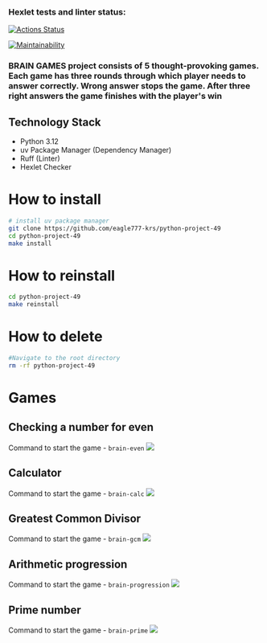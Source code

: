 ### Hexlet tests and linter status:
[![Actions Status](https://github.com/eagle777-krs/python-project-49/actions/workflows/hexlet-check.yml/badge.svg)](https://github.com/eagle777-krs/python-project-49/actions)

[![Maintainability](https://api.codeclimate.com/v1/badges/522aebdeeee79bb26479/maintainability)](https://codeclimate.com/github/eagle777-krs/python-project-/maintainability)

### BRAIN GAMES project consists of 5 thought-provoking games. Each game has three rounds through which player needs to answer correctly. Wrong answer stops the game. After three right answers the game finishes with the player's win

## Technology Stack
- Python 3.12
- uv Package Manager (Dependency Manager)
- Ruff (Linter)
- Hexlet Checker

# How to install

```bash
# install uv package manager
git clone https://github.com/eagle777-krs/python-project-49
cd python-project-49
make install
```

# How to reinstall
```bash
cd python-project-49
make reinstall
```

# How to delete
```bash
#Navigate to the root directory
rm -rf python-project-49
```

# Games

## Checking a number for even
Command to start the game - `brain-even`
<a href="https://asciinema.org/a/701036" target="_blank"><img src="https://asciinema.org/a/701036.svg" /></a>

## Calculator
Command to start the game - `brain-calc`
<a href="https://asciinema.org/a/701037" target="_blank"><img src="https://asciinema.org/a/701037.svg" /></a>

## Greatest Common Divisor
Command to start the game - `brain-gcm`
<a href="https://asciinema.org/a/701038" target="_blank"><img src="https://asciinema.org/a/701038.svg" /></a>

## Arithmetic progression
Command to start the game - `brain-progression`
<a href="https://asciinema.org/a/701040" target="_blank"><img src="https://asciinema.org/a/701040.svg" /></a>

## Prime number
Command to start the game - `brain-prime`
<a href="https://asciinema.org/a/701041" target="_blank"><img src="https://asciinema.org/a/701041.svg" /></a>
